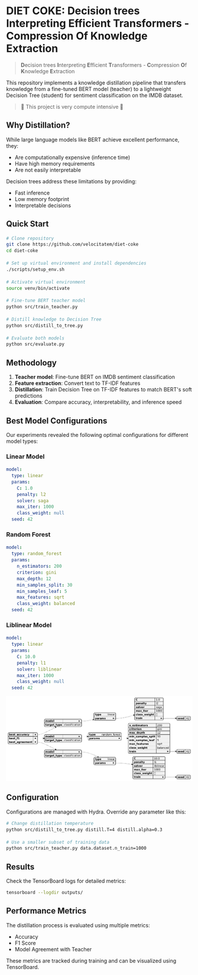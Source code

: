 # DIET COKE: Decision trees Interpreting Efficient Transformers - Compression Of Knowledge Extraction

> **D**ecision trees **I**nterpreting **E**fficient **T**ransformers - **C**ompression **O**f **K**nowledge **E**xtraction

This repository implements a knowledge distillation pipeline that transfers knowledge from a fine-tuned BERT model (teacher) to a lightweight Decision Tree (student) for sentiment classification on the IMDB dataset.

> 🚧 This project is very compute intensive 🚧

## Why Distillation?

While large language models like BERT achieve excellent performance, they:
- Are computationally expensive (inference time)
- Have high memory requirements
- Are not easily interpretable

Decision trees address these limitations by providing:
- Fast inference
- Low memory footprint
- Interpretable decisions

## Quick Start

```bash
# Clone repository
git clone https://github.com/velocitatem/diet-coke
cd diet-coke

# Set up virtual environment and install dependencies
./scripts/setup_env.sh

# Activate virtual environment
source venv/bin/activate

# Fine-tune BERT teacher model
python src/train_teacher.py

# Distill knowledge to Decision Tree
python src/distill_to_tree.py

# Evaluate both models
python src/evaluate.py
```

## Methodology

1. **Teacher model**: Fine-tune BERT on IMDB sentiment classification
2. **Feature extraction**: Convert text to TF-IDF features
3. **Distillation**: Train Decision Tree on TF-IDF features to match BERT's soft predictions
4. **Evaluation**: Compare accuracy, interpretability, and inference speed

## Best Model Configurations

Our experiments revealed the following optimal configurations for different model types:

### Linear Model
```yaml
model:
  type: linear
  params:
    C: 1.0
    penalty: l2
    solver: saga
    max_iter: 1000
    class_weight: null
  seed: 42
```

### Random Forest
```yaml
model:
  type: random_forest
  params:
    n_estimators: 200
    criterion: gini
    max_depth: 12
    min_samples_split: 30
    min_samples_leaf: 5
    max_features: sqrt
    class_weight: balanced
  seed: 42
```

### Liblinear Model
```yaml
model:
  type: linear
  params:
    C: 10.0
    penalty: l1
    solver: liblinear
    max_iter: 1000
    class_weight: null
  seed: 42
```

![Best Model Results](best.png)

## Configuration

Configurations are managed with Hydra. Override any parameter like this:

```bash
# Change distillation temperature
python src/distill_to_tree.py distill.T=4 distill.alpha=0.3

# Use a smaller subset of training data
python src/train_teacher.py data.dataset.n_train=1000
```

## Results

Check the TensorBoard logs for detailed metrics:

```bash
tensorboard --logdir outputs/
```

## Performance Metrics

The distillation process is evaluated using multiple metrics:
- Accuracy
- F1 Score
- Model Agreement with Teacher

These metrics are tracked during training and can be visualized using TensorBoard. 